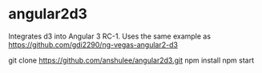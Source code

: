 # angular2d3
Integrates d3 into Angular 3 RC-1. Uses the same example as https://github.com/gdi2290/ng-vegas-angular2-d3

git clone https://github.com/anshulee/angular2d3.git
npm install
npm start

